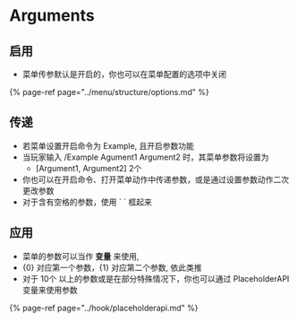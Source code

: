 # Arguments

## 启用

* 菜单传参默认是开启的，你也可以在菜单配置的选项中关闭

{% page-ref page="../menu/structure/options.md" %}

## 传递

* 若菜单设置开启命令为 Example, 且开启参数功能
* 当玩家输入 /Example Agument1 Argument2 时，其菜单参数将设置为
  * \[Argument1, Argument2\] 2个
* 你也可以在开启命令、打开菜单动作中传递参数，或是通过设置参数动作二次更改参数
* 对于含有空格的参数，使用 \` \` 框起来

## 应用

* 菜单的参数可以当作 **变量** 来使用,
* {0} 对应第一个参数，{1} 对应第二个参数, 依此类推
* 对于 10个 以上的参数或是在部分特殊情况下，你也可以通过 PlaceholderAPI 变量来使用参数

{% page-ref page="../hook/placeholderapi.md" %}

